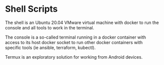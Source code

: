 # Shell Scripts

The shell is an Ubuntu 20.04 VMware virtual machine with docker to run the console and all tools to work in the terminal.

The console is a so-called terminal running in a docker container with access to its host docker socket to run other docker containers with specific tools (ie ansible, terraform, kubectl).

Termux is an exploratory solution for working from Android devices.
